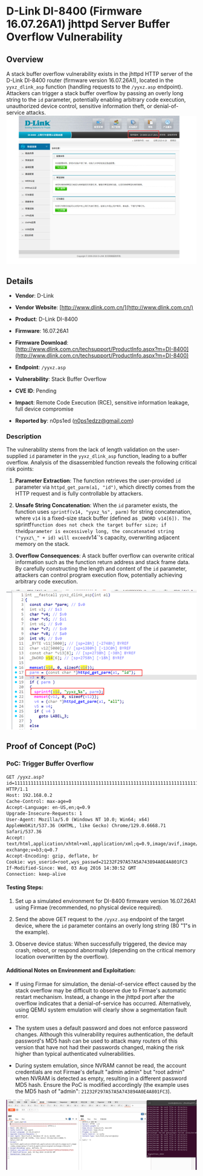 # D-Link DI-8400 (Firmware 16.07.26A1) jhttpd Server Buffer Overflow Vulnerability

## Overview

A stack buffer overflow vulnerability exists in the jhttpd HTTP server of the D-Link DI-8400 router (firmware version 16.07.26A1), located in the `yyxz_dlink_asp` function (handling requests to the `/yyxz.asp` endpoint). Attackers can trigger a stack buffer overflow by passing an overly long string to the `id` parameter, potentially enabling arbitrary code execution, unauthorized device control, sensitive information theft, or denial-of-service attacks.
   ![](./imgs/1.png)
## Details



*   **Vendor**: D-Link

*   **Vendor Website**: [http://www.dlink.com.cn/](http://www.dlink.com.cn/)

*   **Product**: D-Link DI-8400

*   **Firmware**: 16.07.26A1

*   **Firmware Download**: [http://www.dlink.com.cn/techsupport/ProductInfo.aspx?m=DI-8400](http://www.dlink.com.cn/techsupport/ProductInfo.aspx?m=DI-8400)

*   **Endpoint**: `/yyxz.asp`

*   **Vulnerability**: Stack Buffer Overflow

*   **CVE ID**: Pending

*   **Impact**: Remote Code Execution (RCE), sensitive information leakage, full device compromise

*   **Reported by**: n0ps1ed (n0ps1edzz@gmail.com)

### Description

The vulnerability stems from the lack of length validation on the user-supplied `id` parameter in the `yyxz_dlink_asp` function, leading to a buffer overflow. Analysis of the disassembled function reveals the following critical risk points:



1.  **Parameter Extraction**: The function retrieves the user-provided `id` parameter via `httpd_get_parm(a1, "id")`, which directly comes from the HTTP request and is fully controllable by attackers.

2.  **Unsafe String Concatenation**: When the `id` parameter exists, the function uses `sprintf(v14, "yyxz_%s", parm)` for string concatenation, where `v14` is a fixed-size stack buffer (defined as `_DWORD v14[6]). The `sprintf` function does not check the target buffer size; if the `id` parameter is excessively long, the concatenated string ("yyxz\_" + id) will exceed `v14`'s capacity, overwriting adjacent memory on the stack.

3.  **Overflow Consequences**: A stack buffer overflow can overwrite critical information such as the function return address and stack frame data. By carefully constructing the length and content of the `id` parameter, attackers can control program execution flow, potentially achieving arbitrary code execution.

   ![](./imgs/2.png)

## Proof of Concept (PoC)

### PoC: Trigger Buffer Overflow



```
GET /yyxz.asp?id=1111111111111111111111111111111111111111111111111111111111111111111111111111111111111111111111111111111111111 HTTP/1.1
Host: 192.168.0.2
Cache-Control: max-age=0
Accept-Language: en-US,en;q=0.9
Upgrade-Insecure-Requests: 1
User-Agent: Mozilla/5.0 (Windows NT 10.0; Win64; x64) AppleWebKit/537.36 (KHTML, like Gecko) Chrome/129.0.6668.71 Safari/537.36
Accept: text/html,application/xhtml+xml,application/xml;q=0.9,image/avif,image/webp,image/apng,*/*;q=0.8,application/signed-exchange;v=b3;q=0.7
Accept-Encoding: gzip, deflate, br
Cookie: wys_userid=root,wys_passwd=21232F297A57A5A743894A0E4A801FC3
If-Modified-Since: Wed, 03 Aug 2016 14:30:52 GMT
Connection: keep-alive
```
#### Testing Steps:



1.  Set up a simulated environment for DI-8400 firmware version 16.07.26A1 using Firmae (recommended, no physical device required).

2.  Send the above GET request to the `/yyxz.asp` endpoint of the target device, where the `id` parameter contains an overly long string (80 "1"s in the example).

3.  Observe device status: When successfully triggered, the device may crash, reboot, or respond abnormally (depending on the critical memory location overwritten by the overflow).



#### Additional Notes on Environment and Exploitation:



*   If using Firmae for simulation, the denial-of-service effect caused by the stack overflow may be difficult to observe due to Firmae's automatic restart mechanism. Instead, a change in the jhttpd port after the overflow indicates that a denial-of-service has occurred. Alternatively, using QEMU system emulation will clearly show a segmentation fault error.

*   The system uses a default password and does not enforce password changes. Although this vulnerability requires authentication, the default password's MD5 hash can be used to attack many routers of this version that have not had their passwords changed, making the risk higher than typical authenticated vulnerabilities.

*   During system emulation, since NVRAM cannot be read, the account credentials are not Firmae's default "admin admin" but "root admin" when NVRAM is detected as empty, resulting in a different password MD5 hash. Ensure the PoC is modified accordingly (the example uses the MD5 hash of "admin": `21232F297A57A5A743894A0E4A801FC3`).

 ![](./imgs/3.png)
